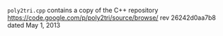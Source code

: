 
`poly2tri.cpp` contains a copy of the C++ repository 
    https://code.google.com/p/poly2tri/source/browse/
    rev 26242d0aa7b8 dated May 1, 2013

